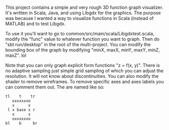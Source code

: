 This project contains a simple and very rough 3D function graph visualizer. It's written in Scala, Java, and using Libgdx for the graphics. The purpose was because I wanted a way to visualize functions in Scala (instead of MATLAB) and to test Libgdx.

To use it you'll want to go to common/src/main/scala/Libgdxtest.scala, modify the "func" value to whatever function you want to graph. Then do "sbt run/desktop" in the root of the multi-project. You can modify the bounding box of the graph by modifying "minX, maxX, minY, maxY, minZ, maxZ". lol

Note that you can only graph explicit form functions "z = f(x, y)". There is no adaptive sampling just simple grid sampling of which you can adjust the resolution. It will not know about discontinuities. You can also modify the shader to remove wireframes. To remove specific axes and axes labels you can comment them out. The are named like so:

    tl    t    tr
       oxxxxxxo 
       x      x
     l x base x r
       x      x
       oxxxxxxo
    bl    b     br
